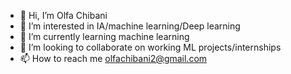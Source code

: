 - 👋 Hi, I’m Olfa Chibani
- 👀 I’m interested in IA/machine learning/Deep learning
- 🌱 I’m currently learning machine learning
- 💞️ I’m looking to collaborate on working ML projects/internships 
- 📫 How to reach me olfachibani2@gmail.com

<!---
OlfaCh/OlfaCh is a ✨ special ✨ repository because its `README.md` (this file) appears on your GitHub profile.
You can click the Preview link to take a look at your changes.
--->
